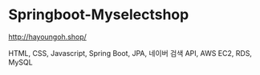 # Springboot-Myselectshop

http://hayoungoh.shop/

HTML, CSS, Javascript, Spring Boot, JPA, 네이버 검색 API, AWS EC2, RDS, MySQL
